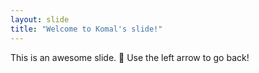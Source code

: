 ```yaml
---
layout: slide
title: "Welcome to Komal's slide!"
---
```

This is an awesome slide. 🎉
Use the left arrow to go back!
